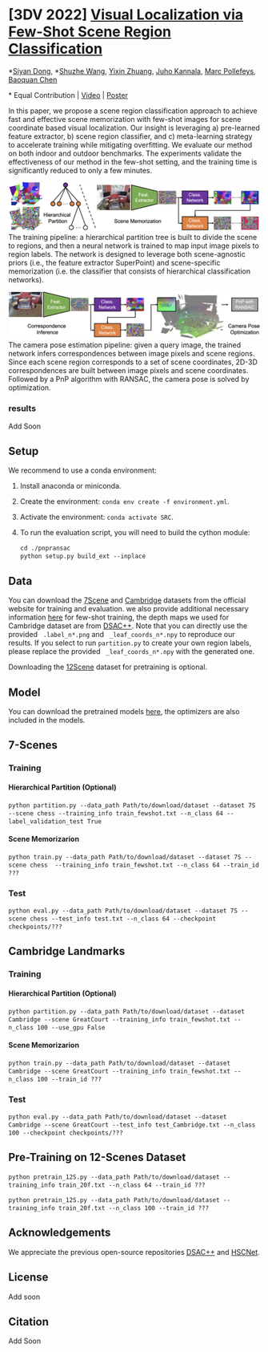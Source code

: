 # [3DV 2022] [Visual Localization via Few-Shot Scene Region Classification](https://arxiv.org/pdf/2208.06933.pdf)

*[Siyan Dong](https://siyandong.github.io/), *[Shuzhe Wang](https://ffrivera0.github.io/), [Yixin Zhuang](https://yixin26.github.io/), 
[Juho Kannala](https://users.aalto.fi/~kannalj1/), [Marc Pollefeys](https://people.inf.ethz.ch/pomarc/), [Baoquan Chen](http://cfcs.pku.edu.cn/baoquan/)

\* Equal Contribution | [Video](todo) | [Poster](todo)

In this paper, we propose a scene region classification approach to achieve fast and effective scene memorization with few-shot images for scene coordinate based visual localization. Our insight is leveraging a) pre-learned feature extractor, b) scene region classifier, and c) meta-learning strategy to accelerate training while mitigating overfitting. We evaluate our method on both indoor and outdoor benchmarks. The experiments validate the effectiveness of our method in the few-shot setting, and the training time is significantly reduced to only a few minutes.

![](figs/fig_train.png)
The training pipeline: a hierarchical partition tree is built to divide the scene to regions, and then a neural network is trained to map input image pixels to region labels. The network is designed to leverage both scene-agnostic priors (i.e., the feature extractor SuperPoint) and scene-specific memorization (i.e. the classifier that consists of hierarchical classification networks).

![](figs/fig_infer.png)
The camera pose estimation pipeline: given a query image, the trained network infers correspondences between image pixels and scene regions. Since each scene region corresponds to a set of scene coordinates, 2D-3D correspondences are built between image pixels and scene coordinates. Followed by a PnP algorithm with RANSAC, the camera pose is solved by optimization.

### results
Add Soon



## Setup

We recommend to use a conda environment:

1. Install anaconda or miniconda.

2. Create the environment: `conda env create -f environment.yml`.

3. Activate the environment: `conda activate SRC`.

4. To run the evaluation script, you will need to build the cython module:

   ```
   cd ./pnpransac
   python setup.py build_ext --inplace
   ```



## Data

You can download the [7Scene](https://www.microsoft.com/en-us/research/project/rgb-d-dataset-7-scenes/) and [Cambridge](https://www.repository.cam.ac.uk/handle/1810/251342;jsessionid=839DB68EBBE095D30318C7A1B61DC875) datasets from the official website for training and evaluation. we also provide additional necessary information [here](https://drive.google.com/drive/folders/1aQYlGh-e9dXnXjh5VI8OSvY-SLxUM4vw?usp=sharing) for few-shot training, the depth maps we used for Cambridge dataset are from [DSAC++](https://github.com/vislearn/LessMore). Note that you can directly use the provided ``` .label_n*.png``` and ``` _leaf_coords_n*.npy``` to reproduce our results. If you select to run ```partition.py``` to create your own region labels, please replace the provided  ``` _leaf_coords_n*.npy```  with the generated one. 

Downloading the [12Scene](https://graphics.stanford.edu/projects/reloc/) dataset for pretraining is optional.



## Model

You can download the pretrained models [here](https://drive.google.com/drive/folders/1XGXEcv02TApyXi8TENOHTYbjxs9ZDtds?usp=sharing), the optimizers are also included in the models.



## 7-Scenes 

### Training

#### Hierarchical Partition (Optional)

```
python partition.py --data_path Path/to/download/dataset --dataset 7S --scene chess --training_info train_fewshot.txt --n_class 64 --label_validation_test True
```

#### Scene Memorizarion

```
python train.py --data_path Path/to/download/dataset --dataset 7S --scene chess  --training_info train_fewshot.txt --n_class 64 --train_id ???
```


### Test
```
python eval.py --data_path Path/to/download/dataset --dataset 7S --scene chess --test_info test.txt --n_class 64 --checkpoint checkpoints/???
```




## Cambridge Landmarks

### Training

#### Hierarchical Partition  (Optional)

```
python partition.py --data_path Path/to/download/dataset --dataset Cambridge --scene GreatCourt --training_info train_fewshot.txt --n_class 100 --use_gpu False
```

#### Scene Memorizarion

```
python train.py --data_path Path/to/download/dataset --dataset Cambridge --scene GreatCourt --training_info train_fewshot.txt --n_class 100 --train_id ???
```


### Test
```
python eval.py --data_path Path/to/download/dataset --dataset Cambridge --scene GreatCourt --test_info test_Cambridge.txt --n_class 100 --checkpoint checkpoints/???
```




## Pre-Training on 12-Scenes Dataset
```
python pretrain_12S.py --data_path Path/to/download/dataset --training_info train_20f.txt --n_class 64 --train_id ???
```
```
python pretrain_12S.py --data_path Path/to/download/dataset --training_info train_20f.txt --n_class 100 --train_id ???
```



## Acknowledgements

We appreciate the previous open-source repositories [DSAC++](https://github.com/vislearn/LessMore) and [HSCNet](https://github.com/AaltoVision/hscnet).

## License
Add soon

## Citation
Add Soon
